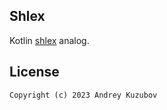 ## Shlex

Kotlin
[shlex](https://docs.python.org/3/library/shlex.html)
analog.

## License

```
Copyright (c) 2023 Andrey Kuzubov
```

